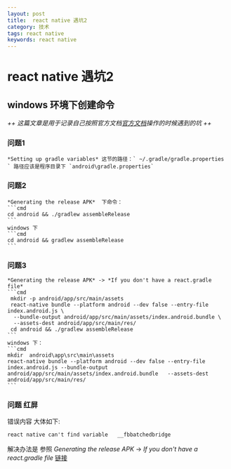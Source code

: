 ```yaml
---
layout: post
title:  react native 遇坑2
category: 技术
tags: react native
keywords: react native
---
```


# react native 遇坑2

## windows 环境下创建命令


*++ 这篇文章是用于记录自己按照官方文档[官方文档](https://facebook.github.io/react-native/docs/signed-apk-android.html)操作的时候遇到的坑 ++*

### 问题1
	*Setting up gradle variables* 这节的路径：` ~/.gradle/gradle.properties ` 路径应该是程序目录下 `android\gradle.properties`
    
### 问题2 
    *Generating the release APK*  下命令：
    ```cmd
    cd android && ./gradlew assembleRelease 
	```
    windows 下
    ```cmd
    cd android && gradlew assembleRelease 
	```
### 问题3
    *Generating the release APK* -> *If you don't have a react.gradle file*
    ```cmd
     mkdir -p android/app/src/main/assets
     react-native bundle --platform android --dev false --entry-file index.android.js \
      --bundle-output android/app/src/main/assets/index.android.bundle \
      --assets-dest android/app/src/main/res/
     cd android && ./gradlew assembleRelease
	```
    windows 下：
    ```cmd
    mkdir  android\app\src\main\assets
    react-native bundle --platform android --dev false --entry-file index.android.js --bundle-output android/app/src/main/assets/index.android.bundle   --assets-dest android/app/src/main/res/
	```

### 问题 红屏

错误内容 大体如下:
```cmd
react native can't find variable   __fbbatchedbridge
```
解决办法是 参照 *Generating the release APK* -> *If you don't have a react.gradle file* [链接](https://facebook.github.io/react-native/docs/signed-apk-android.html#adding-signing-config-to-your-app-s-gradle-config)
    
    
    
    

